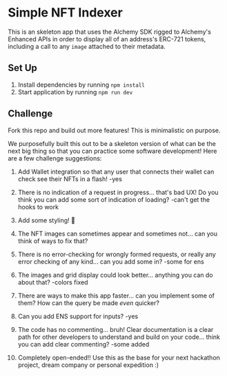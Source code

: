 # Simple NFT Indexer

This is an skeleton app that uses the Alchemy SDK rigged to Alchemy's Enhanced APIs in order to display all of an address's ERC-721 tokens, including a call to any `image` attached to their metadata.

## Set Up

1. Install dependencies by running `npm install`
2. Start application by running `npm run dev`

## Challenge

Fork this repo and build out more features! This is minimalistic on purpose.

We purposefully built this out to be a skeleton version of what can be the next big thing so that you can practice some software development! Here are a few challenge suggestions:

1. Add Wallet integration so that any user that connects their wallet can check see their NFTs in a flash!
-yes
2. There is no indication of a request in progress... that's bad UX! Do you think you can add some sort of indication of loading?
-can't get the hooks to work
3. Add some styling! 🎨
4. The NFT images can sometimes appear and sometimes not... can you think of ways to fix that?

5. There is no error-checking for wrongly formed requests, or really any error checking of any kind... can you add some in?
-some for ens
6. The images and grid display could look better... anything you can do about that?
-colors fixed
7. There are ways to make this app faster... can you implement some of them? How can the query be made _even_ quicker?
8. Can you add ENS support for inputs?
-yes
9. The code has no commenting... bruh! Clear documentation is a clear path for other developers to understand and build on your code... think you can add clear commenting?
-some added
10. Completely open-ended!! Use this as the base for your next hackathon project, dream company or personal expedition :)
